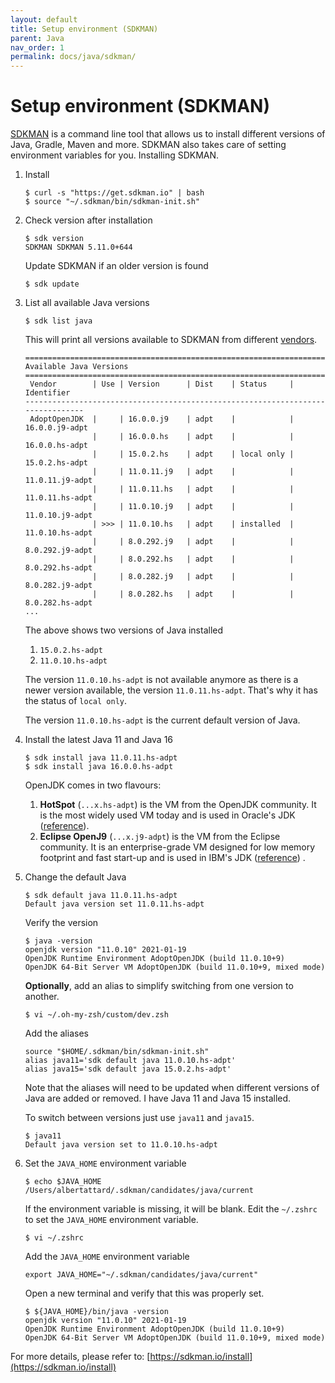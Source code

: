 ```yaml
---
layout: default
title: Setup environment (SDKMAN)
parent: Java
nav_order: 1
permalink: docs/java/sdkman/
---
```


# Setup environment (SDKMAN)

[SDKMAN](https://sdkman.io/) is a command line tool that allows us to install different versions of Java, Gradle, Maven
and more. SDKMAN also takes care of setting environment variables for you. Installing SDKMAN.

1. Install

   ```console
   $ curl -s "https://get.sdkman.io" | bash
   $ source "~/.sdkman/bin/sdkman-init.sh"
   ```

1. Check version after installation

   ```console
   $ sdk version
   SDKMAN SDKMAN 5.11.0+644
   ```
   
   Update SDKMAN if an older version is found

   ```console
   $ sdk update
   ```

1. List all available Java versions

   ```console
   $ sdk list java
   ```

   This will print all versions available to SDKMAN from different [vendors](https://sdkman.io/jdks).

   ```console
   ================================================================================
   Available Java Versions
   ================================================================================
    Vendor        | Use | Version      | Dist    | Status     | Identifier
   --------------------------------------------------------------------------------
    AdoptOpenJDK  |     | 16.0.0.j9    | adpt    |            | 16.0.0.j9-adpt
                  |     | 16.0.0.hs    | adpt    |            | 16.0.0.hs-adpt
                  |     | 15.0.2.hs    | adpt    | local only | 15.0.2.hs-adpt
                  |     | 11.0.11.j9   | adpt    |            | 11.0.11.j9-adpt
                  |     | 11.0.11.hs   | adpt    |            | 11.0.11.hs-adpt
                  |     | 11.0.10.j9   | adpt    |            | 11.0.10.j9-adpt
                  | >>> | 11.0.10.hs   | adpt    | installed  | 11.0.10.hs-adpt
                  |     | 8.0.292.j9   | adpt    |            | 8.0.292.j9-adpt
                  |     | 8.0.292.hs   | adpt    |            | 8.0.292.hs-adpt
                  |     | 8.0.282.j9   | adpt    |            | 8.0.282.j9-adpt
                  |     | 8.0.282.hs   | adpt    |            | 8.0.282.hs-adpt
   ...
   ```

   The above shows two versions of Java installed

   1. `15.0.2.hs-adpt`
   1. `11.0.10.hs-adpt`

   The version `11.0.10.hs-adpt` is not available anymore as there is a newer version available, the
   version `11.0.11.hs-adpt`. That's why it has the status of `local only`.

   The version `11.0.10.hs-adpt` is the current default version of Java.

1. Install the latest Java 11 and Java 16

   ```console
   $ sdk install java 11.0.11.hs-adpt
   $ sdk install java 16.0.0.hs-adpt
   ```

   OpenJDK comes in two flavours:

   1. **HotSpot** (`...x.hs-adpt`) is the VM from the OpenJDK community. It is the most widely used VM today and is used
      in Oracle's JDK ([reference](https://openjdk.java.net/groups/hotspot/)).
   1. **Eclipse OpenJ9** (`...x.j9-adpt`) is the VM from the Eclipse community. It is an enterprise-grade VM designed
      for low memory footprint and fast start-up and is used in IBM's JDK ([reference](https://www.eclipse.org/openj9/))
      .

1. Change the default Java

   ```console
   $ sdk default java 11.0.11.hs-adpt
   Default java version set 11.0.11.hs-adpt
   ```

   Verify the version

   ```console
   $ java -version
   openjdk version "11.0.10" 2021-01-19
   OpenJDK Runtime Environment AdoptOpenJDK (build 11.0.10+9)
   OpenJDK 64-Bit Server VM AdoptOpenJDK (build 11.0.10+9, mixed mode)
   ```

   **Optionally**, add an alias to simplify switching from one version to another.

   ```console
   $ vi ~/.oh-my-zsh/custom/dev.zsh
   ```

   Add the aliases

   ```console
   source "$HOME/.sdkman/bin/sdkman-init.sh"
   alias java11='sdk default java 11.0.10.hs-adpt'
   alias java15='sdk default java 15.0.2.hs-adpt'
   ```

   Note that the aliases will need to be updated when different versions of Java are added or removed. I have Java 11
   and Java 15 installed.

   To switch between versions just use `java11` and `java15`.

   ```console
   $ java11
   Default java version set to 11.0.10.hs-adpt
   ```

1. Set the `JAVA_HOME` environment variable

   ```console
   $ echo $JAVA_HOME
   /Users/albertattard/.sdkman/candidates/java/current
   ```

   If the environment variable is missing, it will be blank. Edit the `~/.zshrc` to set the `JAVA_HOME` environment
   variable.

   ```console
   $ vi ~/.zshrc
   ```

   Add the `JAVA_HOME` environment variable

   ```console
   export JAVA_HOME="~/.sdkman/candidates/java/current"
   ```

   Open a new terminal and verify that this was properly set.

   ```console
   $ ${JAVA_HOME}/bin/java -version
   openjdk version "11.0.10" 2021-01-19
   OpenJDK Runtime Environment AdoptOpenJDK (build 11.0.10+9)
   OpenJDK 64-Bit Server VM AdoptOpenJDK (build 11.0.10+9, mixed mode)
   ```

For more details, please refer to: [https://sdkman.io/install](https://sdkman.io/install)
